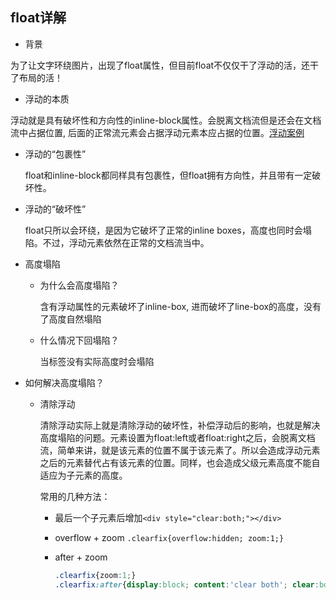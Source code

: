 ## float详解

* 背景

为了让文字环绕图片，出现了float属性，但目前float不仅仅干了浮动的活，还干了布局的活！

* 浮动的本质

浮动就是具有破坏性和方向性的inline-block属性。会脱离文档流但是还会在文档流中占据位置, 后面的正常流元素会占据浮动元素本应占据的位置。[浮动案例](../../examples/float.html)

  - 浮动的“包裹性”  

    float和inline-block都同样具有包裹性，但float拥有方向性，并且带有一定破坏性。

  - 浮动的“破坏性”  

    float只所以会环绕，是因为它破坏了正常的inline boxes，高度也同时会塌陷。不过，浮动元素依然在正常的文档流当中。  

* 高度塌陷

  - 为什么会高度塌陷？

    含有浮动属性的元素破坏了inline-box, 进而破坏了line-box的高度，没有了高度自然塌陷

  - 什么情况下回塌陷？

    当标签没有实际高度时会塌陷

* 如何解决高度塌陷？

  - 清除浮动

    清除浮动实际上就是清除浮动的破坏性，补偿浮动后的影响，也就是解决高度塌陷的问题。元素设置为float:left或者float:right之后，会脱离文档流，简单来讲，就是该元素的位置不属于该元素了。所以会造成浮动元素之后的元素替代占有该元素的位置。同样，也会造成父级元素高度不能自适应为子元素的高度。  

    常用的几种方法：  

    + 最后一个子元素后增加`<div style="clear:both;"></div>`  

    + overflow + zoom `.clearfix{overflow:hidden; zoom:1;}`  

    + after + zoom  
      ```css
      .clearfix{zoom:1;}
      .clearfix:after{display:block; content:'clear both'; clear:both; height:0; visibility:hidden;}
      ```
